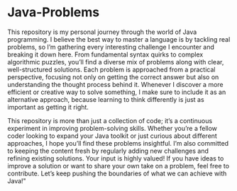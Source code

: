# Java-Problems
This repository is my personal journey through the world of Java programming. I believe the best way to master a language is by tackling real problems, so I’m gathering every interesting challenge I encounter and breaking it down here. From fundamental syntax quirks to complex algorithmic puzzles, you’ll find a diverse mix of problems along with clear, well-structured solutions. Each problem is approached from a practical perspective, focusing not only on getting the correct answer but also on understanding the thought process behind it. Whenever I discover a more efficient or creative way to solve something, I make sure to include it as an alternative approach, because learning to think differently is just as important as getting it right.

This repository is more than just a collection of code; it’s a continuous experiment in improving problem-solving skills. Whether you’re a fellow coder looking to expand your Java toolkit or just curious about different approaches, I hope you’ll find these problems insightful. I’m also committed to keeping the content fresh by regularly adding new challenges and refining existing solutions. Your input is highly valued! If you have ideas to improve a solution or want to share your own take on a problem, feel free to contribute. Let’s keep pushing the boundaries of what we can achieve with Java!"
